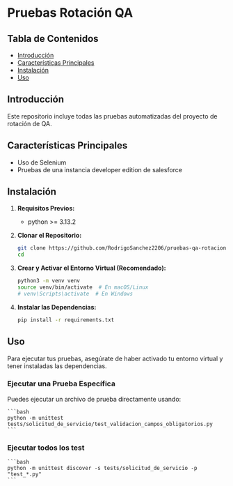 # Pruebas Rotación QA

## Tabla de Contenidos

* [Introducción](#introducción)
* [Características Principales](#características-principales)
* [Instalación](#instalación)
* [Uso](#uso)

## Introducción

Este repositorio incluye todas las pruebas automatizadas del proyecto de rotación de QA.

## Características Principales

* Uso de Selenium
* Pruebas de una instancia developer edition de salesforce

## Instalación

1.  **Requisitos Previos:**
    * python >= 3.13.2


2.  **Clonar el Repositorio:**
    ```bash
    git clone https://github.com/RodrigoSanchez2206/pruebas-qa-rotacion.git
    cd
    ```

3.  **Crear y Activar el Entorno Virtual (Recomendado):**

    ```bash
    python3 -m venv venv
    source venv/bin/activate  # En macOS/Linux
    # venv\Scripts\activate  # En Windows
    ```

4.  **Instalar las Dependencias:**

    ```bash
    pip install -r requirements.txt
    ```

## Uso

Para ejecutar tus pruebas, asegúrate de haber activado tu entorno virtual y tener instaladas las dependencias.

### Ejecutar una Prueba Específica

Puedes ejecutar un archivo de prueba directamente usando:

    ```bash
    python -m unittest tests/solicitud_de_servicio/test_validacion_campos_obligatorios.py
    ```
### Ejecutar todos los test 

    ```bash
    python -m unittest discover -s tests/solicitud_de_servicio -p "test_*.py"
    ```
